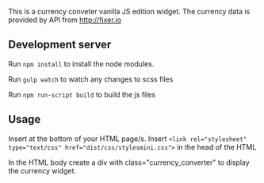This is a currency conveter vanilla JS edition widget. The currency data is provided by API from http://fixer.io 

## Development server

Run `npm install` to install the node modules. 

Run `gulp watch` to watch any changes to scss files

Run `npm run-script build` to build the js files


## Usage

Insert <script type="text/javascript" src="dist/js/bundle.js"></script> at the bottom of your HTML page/s.
Insert `<link rel="stylesheet" type="text/css" href="dist/css/stylesmini.css">` in the head of the HTML

In the HTML body create a div with class="currency_converter" to display the currency widget.











